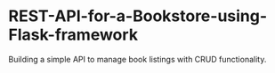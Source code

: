 # REST-API-for-a-Bookstore-using-Flask-framework
 Building a simple API to manage book listings with CRUD functionality.
